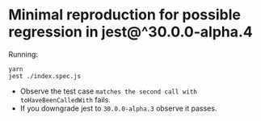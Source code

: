 # Minimal reproduction for possible regression in jest@^30.0.0-alpha.4

Running:
```shell
yarn
jest ./index.spec.js
```

- Observe the test case `matches the second call with toHaveBeenCalledWith` fails.
- If you downgrade jest to `30.0.0-alpha.3` observe it passes.
